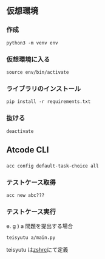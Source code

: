 ## 仮想環境
### 作成
```
python3 -m venv env
```
### 仮想環境に入る
```
source env/bin/activate
```
### ライブラリのインストール
```
pip install -r requirements.txt
```
### 抜ける
```
deactivate
```
## Atcode CLI
### 
```
acc config default-task-choice all
```
### テストケース取得
```
acc new abc???
```
### テストケース実行
e. g ) a 問題を提出する場合
```
teisyutu a/main.py
```
teisyutu は[zshrc](https://github.com/seesaw-monster/zsh)にて定義
